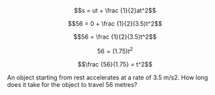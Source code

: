 $$s = ut + \frac {1}{2}at^2$$

$$56 = 0 + \frac {1}{2}(3.5)t^2$$

$$56 = \frac {1}{2}(3.5)t^2$$

$$56 = (1.75)t^2$$

$$\frac {56}{1.75} = t^2$$





An object starting from rest accelerates at a rate of 3.5 m/s2. How long does it
take for the object to travel 56 metres? 
